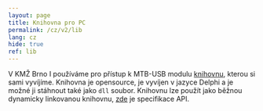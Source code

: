 ```yaml
---
layout: page
title: Knihovna pro PC
permalink: /cz/v2/lib
lang: cz
hide: true
ref: lib
---
```


V KMŽ Brno I používáme pro přístup k MTB-USB modulu
[knihovnu](https://github.com/kmzbrnoI/mtb-lib), kterou si sami vyvíjíme.
Knihovna je opensource, je vyvíjen v jazyce Delphi a je možné ji stáhnout také
jako `dll` soubor. Knihovnu lze použít jako běžnou dynamicky linkovanou
knihovnu, [zde](https://github.com/kmzbrnoI/rcs-api) je specifikace API.
